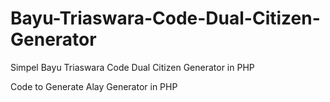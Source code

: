 # Bayu-Triaswara-Code-Dual-Citizen-Generator
Simpel Bayu Triaswara Code Dual Citizen Generator in PHP

Code to Generate Alay Generator in PHP
